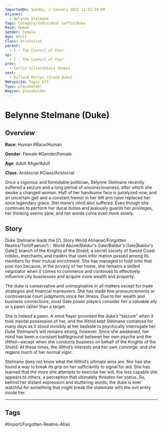 ```yaml
---
ImportedOn: Sunday, 2 January 2022 11:52:34 AM
Aliases:
  - Belynne Stelmane
Tags: Category/Individual Suffix/Duke
Race: Human
Gender: Female
Age: Adult
Class: Aristocrat
parent:
  - I - The Council of Four
up:
  - I - The Council of Four
prev:
  - Torlin Silvershield (Duke)
next:
  - Dillard Portyr (Grand Duke)
RWtopicId: Topic_675
Type: placeholder
Region: placeholder
---
```

# Belynne Stelmane (Duke)
## Overview
**Race**: Human
#Race/Human

**Gender**: Female
#Gender/Female

**Age**: Adult
#Age/Adult

**Class**: Aristocrat
#Class/Aristocrat

Once a vigorous and formidable politician, Belynne Stelmane recently suffered a seizure and a long period of unconsciousness, after which she awoke a changed woman. Half of her handsome face is paralyzed now, and an uncertain gait and a constant tremor in her left arm have replaced her once legendary grace. Stel mane’s mind also suffered. Even though she continues to perform her ducal duties and jealously guards her privileges, her thinking seems slow, and her words come even more slowly.

## Story
Duke Stelmane leads the [[1. Story World Almanac/Forgotten Realms/Toril/Faerun/1 - World Above/Baldur's Gate/Baldur's Gate|Baldur’s Gate]] branch of the Knights of the Shield, a secret society of Sword Coast nobles, merchants, and traders that uses infor mation passed among its members for their mutual enrichment. She has managed to hold onto that posi tion because, in the privacy of her home, she remains a skilled negotiator when it comes to commerce and continues to effectively influence city businesses and acquire more wealth and property.

The duke is conservative and unimaginative in all matters except for trade strategies and financial maneuvers. She has made few pronouncements or controversial court judgments since her illness. Due to her wealth and business connections, most Gate power players consider her a valuable ally or a pawn rather than a target.

She is indeed a pawn. A mind flayer provoked the duke’s “seizure” when it took mental possession of her, and the illithid kept Stelmane comatose for many days as it stood invisibly at her bedside to psychically interrogate her. Duke Stelmane’s will remains strong, however. Since she awakened, her mind has been a constant battleground between her own psyche and the illithid—except when she conducts business on behalf of the Knights of the Shield. At these times, the illithid’s interests and her own converge, and she regains much of her normal vigor.

Stelmane does not know what the illithid’s ultimate aims are. Nor has she found a way to break its grip on her sufficiently to signal for aid. She has learned that the more she attempts to exercise her will, the less capable she appears to others, a perception that ultimately threaten her status. So, behind her distant expression and stuttering words, the duke is ever watchful for something that might break the stalemate with the evil entity inside her.


---
## Tags
#Import/Forgotten-Realms-Atlas

